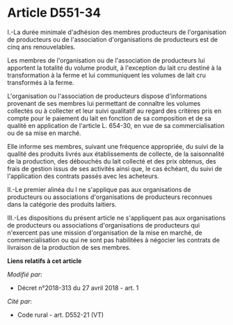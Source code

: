 # Article D551-34

I.-La durée minimale d'adhésion des membres producteurs de l'organisation de producteurs ou de l'association d'organisations
de producteurs est de cinq ans renouvelables.

Les membres de l'organisation ou de l'association de producteurs lui apportent la totalité du volume produit, à l'exception
du lait cru destiné à la transformation à la ferme et lui communiquent les volumes de lait cru transformés à la ferme.

L'organisation ou l'association de producteurs dispose d'informations provenant de ses membres lui permettant de connaître
les volumes collectés ou à collecter et leur suivi qualitatif au regard des critères pris en compte pour le paiement du lait
en fonction de sa composition et de sa qualité en application de l'article L. 654-30, en vue de sa commercialisation ou de sa
mise en marché.

Elle informe ses membres, suivant une fréquence appropriée, du suivi de la qualité des produits livrés aux établissements de
collecte, de la saisonnalité de la production, des débouchés du lait collecté et des prix obtenus, des frais de gestion issus
de ses activités ainsi que, le cas échéant, du suivi de l'application des contrats passés avec les acheteurs.

II.-Le premier alinéa du I ne s'applique pas aux organisations de producteurs ou associations d'organisations de producteurs
reconnues dans la catégorie des produits laitiers.

III.-Les dispositions du présent article ne s'appliquent pas aux organisations de producteurs ou associations d'organisations
de producteurs qui n'exercent pas une mission d'organisation de la mise en marché, de commercialisation ou qui ne sont pas
habilitées à négocier les contrats de livraison de la production de ses membres.

**Liens relatifs à cet article**

_Modifié par_:

  - Décret n°2018-313 du 27 avril 2018 - art. 1

_Cité par_:

  - Code rural - art. D552-21 (VT)
